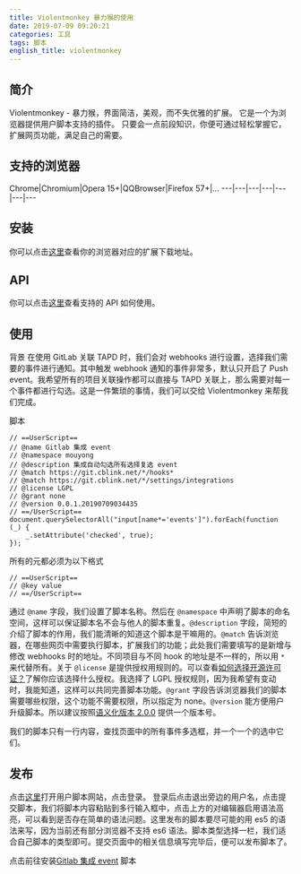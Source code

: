 ```yaml
---
title: Violentmonkey 暴力猴的使用
date: 2019-07-09 09:20:21
categories: 工具
tags: 脚本
english_title: violentmonkey
---
```


## 简介
Violentmonkey - 暴力猴，界面简洁，美观，而不失优雅的扩展。
它是一个为浏览器提供用户脚本支持的插件。
只要会一点前段知识，你便可通过轻松掌握它，扩展网页功能，满足自己的需要。

## 支持的浏览器

Chrome|Chromium|Opera 15+|QQBrowser|Firefox 57+|...
---|---|---|---|---|---|---

## 安装

你可以点击[这里](https://violentmonkey.github.io/get-it/)查看你的浏览器对应的扩展下载地址。

## API

你可以点击[这里](https://violentmonkey.github.io/api/)查看支持的 API 如何使用。

## 使用

背景
在使用 GitLab 关联 TAPD 时，我们会对 webhooks 进行设置，选择我们需要的事件进行通知。其中触发 webhook 通知的事件非常多，默认只开启了 Push event。我希望所有的项目关联操作都可以直接与 TAPD 关联上，那么需要对每一个事件都进行勾选。这是一件繁琐的事情，我们可以交给 Violentmonkey 来帮我们完成。

脚本
```
// ==UserScript==
// @name Gitlab 集成 event
// @namespace mouyong
// @description 集成自动勾选所有选择复选 event
// @match https://git.cblink.net/*/hooks*
// @match https://git.cblink.net/*/settings/integrations
// @license LGPL
// @grant none
// @version 0.0.1.20190709034435
// ==/UserScript==
document.querySelectorAll("input[name*='events']").forEach(function (_) {
    _.setAttribute('checked', true);
});
```

所有的元都必须为以下格式
```
// ==UserScript==
// @key value
// ==/UserScript==
```

通过 `@name` 字段，我们设置了脚本名称。然后在 `@namespace` 中声明了脚本的命名空间，这样可以保证脚本名不会与他人的脚本重复。`@description` 字段，简短的介绍了脚本的作用，我们能清晰的知道这个脚本是干嘛用的。`@match` 告诉浏览器，在哪些网页中需要执行脚本，扩展我们的功能；此处我们需要填写的是新增与修改 webhooks 时的地址。不同项目与不同 hook 的地址是不一样的，所以用 `*` 来代替所有。关于 `@license` 是提供授权用规则的。可以查看[如何选择开源许可证？](http://www.ruanyifeng.com/blog/2011/05/how_to_choose_free_software_licenses.html)了解你应该选择什么授权。我选择了 LGPL 授权规则，因为我希望有变动时，我能知道，这样可以共同完善脚本功能。`@grant` 字段告诉浏览器我们的脚本需要哪些权限，这个功能不需要权限，所以指定为 none。`@version` 能方便用户升级脚本。所以建议按照[语义化版本 2.0.0](https://semver.org/lang/zh-CN/) 提供一个版本号。

我们的脚本只有一行内容，查找页面中的所有事件多选框，并一个一个的选中它们。

## 发布

点击[这里](https://greasyfork.org/zh-CN)打开用户脚本网站，点击登录。
登录后点击退出旁边的用户名，点击提交脚本，我们将脚本内容粘贴到多行输入框中，点击上方的对编辑器启用语法高亮，可以看到是否存在简单的语法问题。这里发布的脚本要尽可能的用 es5 的语法来写，因为当前还有部分浏览器不支持 es6 语法。脚本类型选择一栏，我们适合自己脚本的类型即可。提交页面中的相关信息填写完毕后，便可以发布脚本了。

点击前往安装[Gitlab 集成 event](https://greasyfork.org/zh-CN/scripts/387315-gitlab-%E9%9B%86%E6%88%90-event/code) 脚本
